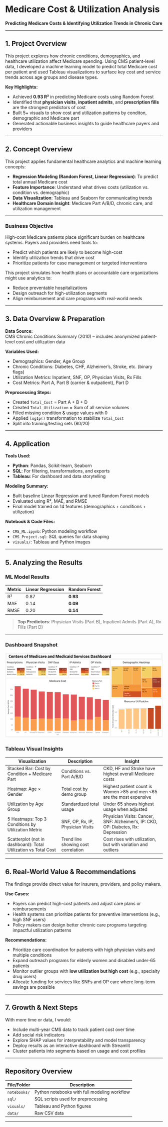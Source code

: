 # Medicare Cost & Utilization Analysis  
**Predicting Medicare Costs & Identifying Utilization Trends in Chronic Care**

---

## 1. Project Overview

This project explores how chronic conditions, demographics, and healthcare utilization affect Medicare spending. Using CMS patient-level data, I developed a machine learning model to predict total Medicare cost per patient and used Tableau visualizations to surface key cost and service trends across age groups and disease types.

**Key Highlights:**
- Achieved **0.93 R²** in predicting Medicare costs using Random Forest
- Identified that **physician visits**, **inpatient admits**, and **prescription fills** are the strongest predictors of cost
- Built 5+ visuals to show cost and utilization patterns by conditon, demographic and Medicare part
- Generated actionable business insights to guide healthcare payers and providers


---

## 2. Concept Overview

This project applies fundamental healthcare analytics and machine learning concepts:

- **Regression Modeling (Random Forest, Linear Regression)**: To predict total annual Medicare cost
- **Feature Importance**: Understand what drives costs (utilization vs. condition vs. demographic)
- **Data Visualization**: Tableau and Seaborn for communicating trends
- **Healthcare Domain Insight**: Medicare Part A/B/D, chronic care, and utilization management

---

### Business Objective

High-cost Medicare patients place significant burden on healthcare systems. Payers and providers need tools to:

- Predict which patients are likely to become high-cost
- Identify utilization trends that drive cost
- Prioritize patients for case management or targeted interventions

This project simulates how health plans or accountable care organizations might use analytics to:
- Reduce preventable hospitalizations
- Design outreach for high-utilization segments
- Align reimbursement and care programs with real-world needs

---

## 3. Data Overview & Preparation

**Data Source:**  
CMS Chronic Conditions Summary (2010) – includes anonymized patient-level cost and utilization data

**Variables Used:**
- Demographics: Gender, Age Group
- Chronic Conditions: Diabetes, CHF, Alzheimer’s, Stroke, etc. (binary flags)
- Utilization Metrics: Inpatient, SNF, OP, Physician Visits, Rx Fills
- Cost Metrics: Part A, Part B (carrier & outpatient), Part D

**Preprocessing Steps:**
- Created `Total_Cost` = Part A + B + D
- Created `Total_Utilization` = Sum of all service volumes
- Filled missing condition & usage values with 0
- Applied `log1p()` transformation to stabilize `Total_Cost`
- Split into training/testing sets (80/20)

---

## 4. Application

**Tools Used:**
- **Python**: Pandas, Scikit-learn, Seaborn
- **SQL**: For filtering, transformations, and exports
- **Tableau**: For dashboard and data storytelling

**Modeling Summary:**
- Built baseline Linear Regression and tuned Random Forest models
- Evaluated using R², MAE, and RMSE
- Final model trained on 14 features (demographics + conditions + utilization)

**Notebook & Code Files:**
- `CMS_ML.ipynb`: Python modeling workflow
- `CMS_Project.sql`: SQL queries for data shaping
- `visuals/`: Tableau and Python images

---

## 5. Analyzing the Results

### ML Model Results

| Metric | Linear Regression | Random Forest |
|--------|-------------------|----------------|
| R² | 0.87 | **0.93** |
| MAE | 0.14 | **0.09** |
| RMSE | 0.20 | **0.14** |

> **Top Predictors**: Physician Visits (Part B), Inpatient Admits (Part A), Rx Fills (Part D)

---
### Dashboard Snapshot
![Dashboard](visuals/Dashboard.png)

### Tableau Visual Insights

| Visualization | Description | Insight |
|---------------|-------------|---------|
| Stacked Bar: Cost by Condition + Medicare Part | Conditions vs. Part A/B/D | CKD, HF and Stroke have highest overall Medicare costs |
| Heatmap: Age × Gender | Total cost by demo group | Highest patient count is Women >85 and men <65 are the most expensive |
| Utilization by Age Group | Standardized total usage | Under 65 shows highest usage when adjusted |
| 5 Heatmaps: Top 3 Conditions by Utilization Metric | SNF, OP, Rx, IP, Physician Visits | Physician Visits: Cancer, SNF: Alzheimer’s, IP: CKD, OP: Diabetes, Rx: Depression |
| Scatterplot (not in dashboard): Total Utilization vs Total Cost | Trend line showing cost correlation | Cost rises with utilization, but with variation and outliers |

---

## 6. Real-World Value & Recommendations

The findings provide direct value for insurers, providers, and policy makers.

**Use Cases:**
- Payers can predict high-cost patients and adjust care plans or reimbursements
- Health systems can prioritize patients for preventive interventions (e.g., high SNF users)
- Policy makers can design better chronic care programs targeting impactful utilization patterns

**Recommendations:**
- Prioritize care coordination for patients with high physician visits and multiple conditions
- Expand outreach programs for elderly women and disabled under-65 patients
- Monitor outlier groups with **low utilization but high cost** (e.g., specialty drug users)
- Allocate funding for services like SNFs and OP care where long-term savings are possible

---

## 7. Growth & Next Steps

With more time or data, I would:

- Include multi-year CMS data to track patient cost over time
- Add social risk indicators
- Explore SHAP values for interpretability and model transparency
- Deploy results as an interactive dashboard with Streamlit
- Cluster patients into segments based on usage and cost profiles

---

## Repository Overview

| File/Folder | Description |
|-------------|-------------|
| `notebooks/` | Python notebooks with full modeling workflow |
| `sql/` | SQL scripts used for preprocessing |
| `visuals/` | Tableau and Python figures |
| `data/` | Raw CSV data |

---
